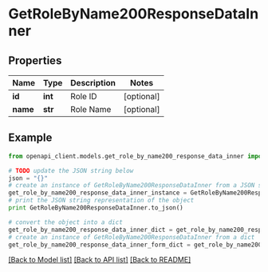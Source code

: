 # GetRoleByName200ResponseDataInner


## Properties
Name | Type | Description | Notes
------------ | ------------- | ------------- | -------------
**id** | **int** | Role ID | [optional] 
**name** | **str** | Role Name | [optional] 

## Example

```python
from openapi_client.models.get_role_by_name200_response_data_inner import GetRoleByName200ResponseDataInner

# TODO update the JSON string below
json = "{}"
# create an instance of GetRoleByName200ResponseDataInner from a JSON string
get_role_by_name200_response_data_inner_instance = GetRoleByName200ResponseDataInner.from_json(json)
# print the JSON string representation of the object
print GetRoleByName200ResponseDataInner.to_json()

# convert the object into a dict
get_role_by_name200_response_data_inner_dict = get_role_by_name200_response_data_inner_instance.to_dict()
# create an instance of GetRoleByName200ResponseDataInner from a dict
get_role_by_name200_response_data_inner_form_dict = get_role_by_name200_response_data_inner.from_dict(get_role_by_name200_response_data_inner_dict)
```
[[Back to Model list]](../README.md#documentation-for-models) [[Back to API list]](../README.md#documentation-for-api-endpoints) [[Back to README]](../README.md)


